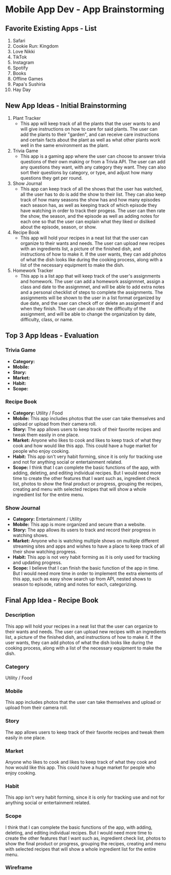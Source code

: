 Mobile App Dev - App Brainstorming
===

## Favorite Existing Apps - List
1. Safari
1. Cookie Run: Kingdom
1. Love Nikki
1. TikTok
1. Instagram
1. Spotify
1. Books
1. Offline Games
1. Papa's Sushiria
1. Hay Day


## New App Ideas - Initial Brainstorming
1. Plant Tracker
   - This app will keep track of all the plants that the user wants to and will give instructions on how to care for said plants. The user can add the plants to their "garden", and can receive care instructions and certain facts about the plant as well as what other plants work well in the same environment as the plant.
2. Trivia Game
   - This app is a gaming app where the user can choose to answer trivia questions of their own making or from a Trivia API. The user can add any questions they want, with any category they want. They can also sort their questions by category, or type, and adjust how many questions they get per round.
3. Show Journal
   - This app can keep track of all the shows that the user has watched, all the user has to do is add the show to their list. They can also keep track of how many seasons the show has and how many episodes each season has, as well as keeping track of which episode they have watching in order to track their progess. The user can then rate the show, the season, and the episode as well as adding notes for each one so that the user can explain what they liked or disliked about the episode, season, or show.
4. Recipe Book
   - This app will hold your recipes in a neat list that the user can organize to their wants and needs. The user can upload new recipes with an ingredients list, a picture of the finished dish, and instructions of how to make it. If the user wants, they can add photos of what the dish looks like during the cooking process, along with a list of the necessary equipment to make the dish.
5. Homework Tracker
   - This app is a list app that will keep track of the user's assignments and homework. The user can add a homework assignmnet, assign a class and date to the assignmnet, and will be able to add extra notes and a personal checklist of steps to complete the assignments. The assignments will be shown to the user in a list format organized by due date, and the user can check off or delete an assignment if and when they finish. The user can also rate the difficulty of the assignment, and will be able to change the organization by date, difficulty, class, or name.


## Top 3 App Ideas - Evaluation
### Trivia Game
   - **Category:** 
   - **Mobile:** 
   - **Story:** 
   - **Market:** 
   - **Habit:** 
   - **Scope:**
### Recipe Book
   - **Category:** Utility / Food
   - **Mobile:** This app includes photos that the user can take themselves and upload or upload from their camera roll.
   - **Story:** The app allows users to keep track of their favorite recipes and tweak them easily in one place. 
   - **Market:** Anyone who likes to cook and likes to keep track of what they cook and how would like this app. This could have a huge market for people who enjoy cooking. 
   - **Habit:** This app isn't very habit forming, since it is only for tracking use and not for anything social or entertainment related. 
   - **Scope:** I think that I can complete the basic functions of the app, with adding, deleting, and editing individual recipes. But I would need more time to create the other features that I want such as, ingredient check list, photos to show the final product or progress, grouping the recipes, creating and menu with selected recipes that will show a whole ingredient list for the entire menu. 
### Show Journal
   - **Category:** Entertainment / Utility
   - **Mobile:** This app is more organized and secure than a website.
   - **Story:** The app allows its users to track and record their progress in watching shows.
   - **Market:** Anyone who is watching multiple shows on multiple different streaming sites and apps and wishes to have a place to keep track of all their show watching progress. 
   - **Habit:** This app is not very habit forming as it is only used for tracking and updating progress. 
   - **Scope:** I believe that I can finish the basic function of the app in time. But I would need more time in order to implement the extra elements of this app, such as easy show search up from API, nested shows to season to episode, rating and notes for each, categorizing.


## Final App Idea - Recipe Book
### Description
   This app will hold your recipes in a neat list that the user can organize to their wants and needs. The user can upload new recipes with an ingredients list, a picture of the finished dish, and instructions of how to make it. If the user wants, they can add photos of what the dish looks like during the cooking process, along with a list of the necessary equipment to make the dish.
### Category
   Utility / Food
### Mobile
   This app includes photos that the user can take themselves and upload or upload from their camera roll.
### Story
   The app allows users to keep track of their favorite recipes and tweak them easily in one place. 
### Market
   Anyone who likes to cook and likes to keep track of what they cook and how would like this app. This could have a huge market for people who enjoy cooking. 
### Habit
   This app isn't very habit forming, since it is only for tracking use and not for anything social or entertainment related. 
### Scope
   I think that I can complete the basic functions of the app, with adding, deleting, and editing individual recipes. But I would need more time to create the other features that I want such as, ingredient check list, photos to show the final product or progress, grouping the recipes, creating and menu with selected recipes that will show a whole ingredient list for the entire menu. 
### Wireframe




